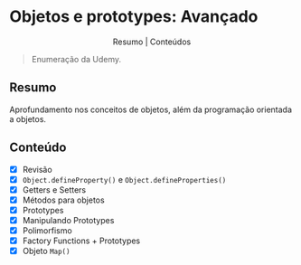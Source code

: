 # Objetos e prototypes: Avançado

<p align="center">
    <a>Resumo</a> |
    <a>Conteúdos</a>
</p>

> Enumeração da Udemy.

## Resumo
Aprofundamento nos conceitos de objetos, além da programação orientada a objetos.

## Conteúdo

- [x] Revisão
- [x] `Object.defineProperty()` e `Object.defineProperties()`
- [x] Getters e Setters
- [x] Métodos para objetos
- [x] Prototypes
- [x] Manipulando Prototypes
- [x] Polimorfismo
- [x] Factory Functions + Prototypes
- [x] Objeto `Map()`
